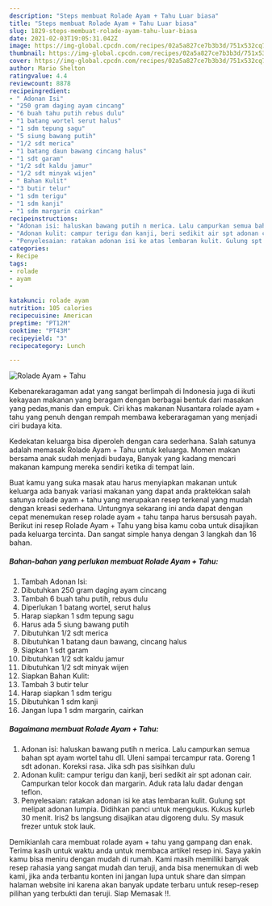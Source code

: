 ```yaml
---
description: "Steps membuat Rolade Ayam + Tahu Luar biasa"
title: "Steps membuat Rolade Ayam + Tahu Luar biasa"
slug: 1829-steps-membuat-rolade-ayam-tahu-luar-biasa
date: 2021-02-03T19:05:31.042Z
image: https://img-global.cpcdn.com/recipes/02a5a827ce7b3b3d/751x532cq70/rolade-ayam-tahu-foto-resep-utama.jpg
thumbnail: https://img-global.cpcdn.com/recipes/02a5a827ce7b3b3d/751x532cq70/rolade-ayam-tahu-foto-resep-utama.jpg
cover: https://img-global.cpcdn.com/recipes/02a5a827ce7b3b3d/751x532cq70/rolade-ayam-tahu-foto-resep-utama.jpg
author: Mario Shelton
ratingvalue: 4.4
reviewcount: 8878
recipeingredient:
- " Adonan Isi"
- "250 gram daging ayam cincang"
- "6 buah tahu putih rebus dulu"
- "1 batang wortel serut halus"
- "1 sdm tepung sagu"
- "5 siung bawang putih"
- "1/2 sdt merica"
- "1 batang daun bawang cincang halus"
- "1 sdt garam"
- "1/2 sdt kaldu jamur"
- "1/2 sdt minyak wijen"
- " Bahan Kulit"
- "3 butir telur"
- "1 sdm terigu"
- "1 sdm kanji"
- "1 sdm margarin cairkan"
recipeinstructions:
- "Adonan isi: haluskan bawang putih n merica. Lalu campurkan semua bahan spt ayam wortel tahu dll. Uleni sampai tercampur rata. Goreng 1 sdt adonan. Koreksi rasa. Jika sdh pas sisihkan dulu"
- "Adonan kulit: campur terigu dan kanji, beri sedikit air spt adonan cair. Campurkan telor kocok dan margarin. Aduk rata lalu dadar dengan teflon."
- "Penyelesaian: ratakan adonan isi ke atas lembaran kulit. Gulung spt melipat adonan lumpia. Didihkan panci untuk mengukus. Kukus kurleb 30 menit. Iris2 bs langsung disajikan atau digoreng dulu. Sy masuk frezer untuk stok lauk."
categories:
- Recipe
tags:
- rolade
- ayam
- 

katakunci: rolade ayam  
nutrition: 105 calories
recipecuisine: American
preptime: "PT12M"
cooktime: "PT43M"
recipeyield: "3"
recipecategory: Lunch

---
```



![Rolade Ayam + Tahu](https://img-global.cpcdn.com/recipes/02a5a827ce7b3b3d/751x532cq70/rolade-ayam-tahu-foto-resep-utama.jpg)

Kebenarekaragaman adat yang sangat berlimpah di Indonesia juga di ikuti kekayaan makanan yang beragam dengan berbagai bentuk dari masakan yang pedas,manis dan empuk. Ciri khas makanan Nusantara rolade ayam + tahu yang penuh dengan rempah membawa keberaragaman yang menjadi ciri budaya kita.




Kedekatan keluarga bisa diperoleh dengan cara sederhana. Salah satunya adalah memasak Rolade Ayam + Tahu untuk keluarga. Momen makan bersama anak sudah menjadi budaya, Banyak yang kadang mencari makanan kampung mereka sendiri ketika di tempat lain.

Buat kamu yang suka masak atau harus menyiapkan makanan untuk keluarga ada banyak variasi makanan yang dapat anda praktekkan salah satunya rolade ayam + tahu yang merupakan resep terkenal yang mudah dengan kreasi sederhana. Untungnya sekarang ini anda dapat dengan cepat menemukan resep rolade ayam + tahu tanpa harus bersusah payah.
Berikut ini resep Rolade Ayam + Tahu yang bisa kamu coba untuk disajikan pada keluarga tercinta. Dan sangat simple hanya dengan 3 langkah dan 16 bahan.


<!--inarticleads1-->

##### Bahan-bahan yang perlukan membuat Rolade Ayam + Tahu:

1. Tambah  Adonan Isi:
1. Dibutuhkan 250 gram daging ayam cincang
1. Tambah 6 buah tahu putih, rebus dulu
1. Diperlukan 1 batang wortel, serut halus
1. Harap siapkan 1 sdm tepung sagu
1. Harus ada 5 siung bawang putih
1. Dibutuhkan 1/2 sdt merica
1. Dibutuhkan 1 batang daun bawang, cincang halus
1. Siapkan 1 sdt garam
1. Dibutuhkan 1/2 sdt kaldu jamur
1. Dibutuhkan 1/2 sdt minyak wijen
1. Siapkan  Bahan Kulit:
1. Tambah 3 butir telur
1. Harap siapkan 1 sdm terigu
1. Dibutuhkan 1 sdm kanji
1. Jangan lupa 1 sdm margarin, cairkan




<!--inarticleads2-->

##### Bagaimana membuat  Rolade Ayam + Tahu:

1. Adonan isi: haluskan bawang putih n merica. Lalu campurkan semua bahan spt ayam wortel tahu dll. Uleni sampai tercampur rata. Goreng 1 sdt adonan. Koreksi rasa. Jika sdh pas sisihkan dulu
1. Adonan kulit: campur terigu dan kanji, beri sedikit air spt adonan cair. Campurkan telor kocok dan margarin. Aduk rata lalu dadar dengan teflon.
1. Penyelesaian: ratakan adonan isi ke atas lembaran kulit. Gulung spt melipat adonan lumpia. Didihkan panci untuk mengukus. Kukus kurleb 30 menit. Iris2 bs langsung disajikan atau digoreng dulu. Sy masuk frezer untuk stok lauk.




Demikianlah cara membuat rolade ayam + tahu yang gampang dan enak. Terima kasih untuk waktu anda untuk membaca artikel resep ini. Saya yakin kamu bisa meniru dengan mudah di rumah. Kami masih memiliki banyak resep rahasia yang sangat mudah dan teruji, anda bisa menemukan di web kami, jika anda terbantu konten ini jangan lupa untuk share dan simpan halaman website ini karena akan banyak update terbaru untuk resep-resep pilihan yang terbukti dan teruji. Siap Memasak !!. 
